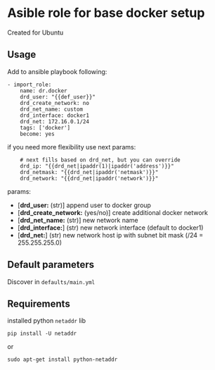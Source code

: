 # Asible role for base docker setup

Created for Ubuntu

## Usage

Add to ansible playbook following:

    - import_role:
        name: dr.docker
        drd_user: "{{def_user}}"
        drd_create_network: no
        drd_net_name: custom
        drd_interface: docker1
        drd_net: 172.16.0.1/24
        tags: ['docker']
        become: yes

if you need more flexibility use next params:

        # next fills based on drd_net, but you can override
        drd_ip: "{{drd_net|ipaddr(1)|ipaddr('address')}}"
        drd_netmask: "{{drd_net|ipaddr('netmask')}}"
        drd_network: "{{drd_net|ipaddr('network')}}"

params:
- [**drd_user:** (str)] append user to docker group
- [**drd_create_network:** (yes/no)] create additional docker network
- [**drd_net_name:** (str)] new network name
- [**drd_interface:**] (str) new network interface (default to docker1)
- [**drd_net:**] (str) new network host ip with subnet bit mask (/24 = 255.255.255.0)

## Default parameters

Discover in `defaults/main.yml`

## Requirements

installed python `netaddr` lib

    pip install -U netaddr

or

    sudo apt-get install python-netaddr